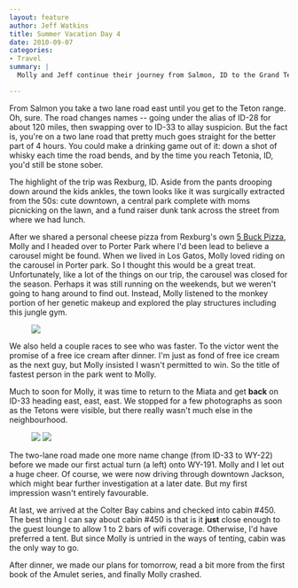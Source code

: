 ```yaml
--- 
layout: feature
author: Jeff Watkins
title: Summer Vacation Day 4
date: 2010-09-07
categories: 
- Travel
summary: |
  Molly and Jeff continue their journey from Salmon, ID to the Grand Tetons National Park.

---
```


From Salmon you take a two lane road east until you get to the Teton range. Oh, sure. The road changes names -- going under the alias of ID-28 for about 120 miles, then swapping over to ID-33 to allay suspicion. But the fact is, you're on a two lane road that pretty much goes straight for the better part of 4 hours. You could make a drinking game out of it: down a shot of whisky each time the road bends, and by the time you reach Tetonia, ID, you'd still be stone sober.

The highlight of the trip was Rexburg, ID. Aside from the pants drooping down around the kids ankles, the town looks like it was surgically extracted from the 50s: cute downtown, a central park complete with moms picnicking on the lawn, and a fund raiser dunk tank across the street from where we had lunch.

After we shared a personal cheese pizza from Rexburg's own [5 Buck Pizza](http://www.5buckpizza.com/), Molly and I headed over to Porter Park where I'd been lead to believe a carousel might be found. When we lived in Los Gatos, Molly loved riding on the carousel in Porter park. So I thought this would be a great treat. Unfortunately, like a lot of the things on our trip, the carousel was closed for the season. Perhaps it was still running on the weekends, but we weren't going to hang around to find out. Instead, Molly listened to the monkey portion of her genetic makeup and explored the play structures including this jungle gym.

<figure><a href="http://www.flickr.com/photos/51164044@N00/4991806059" title="View 'IMG_0614' on Flickr.com"><img height="" class="photo" src="http://farm5.static.flickr.com/4147/4991806059_5af8ff0236.jpg" width=""></a></figure>

We also held a couple races to see who was faster. To the victor went the promise of a free ice cream after dinner. I'm just as fond of free ice cream as the next guy, but Molly insisted I wasn't permitted to win. So the title of fastest person in the park went to Molly.

Much to soon for Molly, it was time to return to the Miata and get **back** on ID-33 heading east, east, east. We stopped for a few photographs as soon as the Tetons were visible, but there really wasn't much else in the neighbourhood.

<figure>
    <a href="http://www.flickr.com/photos/51164044@N00/4991753537" title="View 'IMG_0678' on Flickr.com"><img class="photo" src="http://farm5.static.flickr.com/4109/4991753537_50722b561e.jpg"></a>
    <a href="http://www.flickr.com/photos/51164044@N00/4991753113" title="View 'IMG_0677' on Flickr.com"><img class="photo" src="http://farm5.static.flickr.com/4151/4991753113_9134217c1a.jpg"></a>
</figure>

The two-lane road made one more name change (from ID-33 to WY-22) before we made our first actual turn (a left) onto WY-191. Molly and I let out a huge cheer. Of course, we were now driving through downtown Jackson, which might bear further investigation at a later date. But my first impression wasn't entirely favourable.

At last, we arrived at the Colter Bay cabins and checked into cabin #450. The best thing I can say about cabin #450 is that is it **just** close enough to the guest lounge to allow 1 to 2 bars of wifi coverage. Otherwise, I'd have preferred a tent. But since Molly is untried in the ways of tenting, cabin was the only way to go.

After dinner, we made our plans for tomorrow, read a bit more from the first book of the Amulet series, and finally Molly crashed.